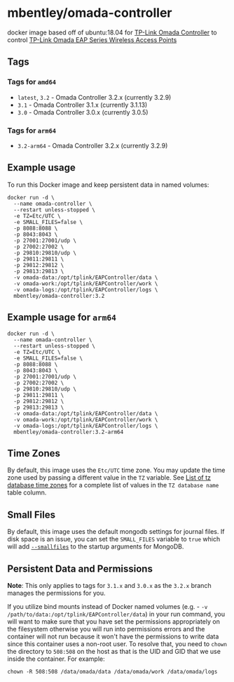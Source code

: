 # mbentley/omada-controller

docker image based off of ubuntu:18.04 for [TP-Link Omada Controller](https://www.tp-link.com/en/products/details/EAP-Controller.html) to control [TP-Link Omada EAP Series Wireless Access Points](https://www.tp-link.com/en/omada/)

## Tags

### Tags for `amd64`

* `latest`, `3.2` - Omada Controller 3.2.x (currently 3.2.9)
* `3.1` - Omada Controller 3.1.x (currently 3.1.13)
* `3.0` - Omada Controller 3.0.x (currently 3.0.5)

### Tags for `arm64`

* `3.2-arm64` - Omada Controller 3.2.x (currently 3.2.9)

## Example usage

To run this Docker image and keep persistent data in named volumes:

```
docker run -d \
  --name omada-controller \
  --restart unless-stopped \
  -e TZ=Etc/UTC \
  -e SMALL_FILES=false \
  -p 8088:8088 \
  -p 8043:8043 \
  -p 27001:27001/udp \
  -p 27002:27002 \
  -p 29810:29810/udp \
  -p 29811:29811 \
  -p 29812:29812 \
  -p 29813:29813 \
  -v omada-data:/opt/tplink/EAPController/data \
  -v omada-work:/opt/tplink/EAPController/work \
  -v omada-logs:/opt/tplink/EAPController/logs \
  mbentley/omada-controller:3.2
```

## Example usage for `arm64`

```
docker run -d \
  --name omada-controller \
  --restart unless-stopped \
  -e TZ=Etc/UTC \
  -e SMALL_FILES=false \
  -p 8088:8088 \
  -p 8043:8043 \
  -p 27001:27001/udp \
  -p 27002:27002 \
  -p 29810:29810/udp \
  -p 29811:29811 \
  -p 29812:29812 \
  -p 29813:29813 \
  -v omada-data:/opt/tplink/EAPController/data \
  -v omada-work:/opt/tplink/EAPController/work \
  -v omada-logs:/opt/tplink/EAPController/logs \
  mbentley/omada-controller:3.2-arm64
```

## Time Zones

By default, this image uses the `Etc/UTC` time zone.  You may update the time zone used by passing a different value in the `TZ` variable.  See [List of tz database time zones](https://en.wikipedia.org/wiki/List_of_tz_database_time_zones#List) for a complete list of values in the `TZ database name` table column.

## Small Files

By default, this image uses the default mongodb settings for journal files.  If disk space is an issue, you can set the `SMALL_FILES` variable to `true` which will add [`--smallfiles`](https://docs.mongodb.com/v2.2/administration/journaling/#journaling-internals) to the startup arguments for MongoDB.

## Persistent Data and Permissions

**Note**: This only applies to tags for `3.1.x` and `3.0.x` as the `3.2.x` branch manages the permissions for you.

If you utilize bind mounts instead of Docker named volumes (e.g. - `-v /path/to/data:/opt/tplink/EAPController/data`) in your run command, you will want to make sure that you have set the permissions appropriately on the filesystem otherwise you will run into permissions errors and the container will not run because it won't have the permissions to write data since this container uses a non-root user.  To resolve that, you need to `chown` the directory to `508:508` on the host as that is the UID and GID that we use inside the container.  For example:

```
chown -R 508:508 /data/omada/data /data/omada/work /data/omada/logs
```

